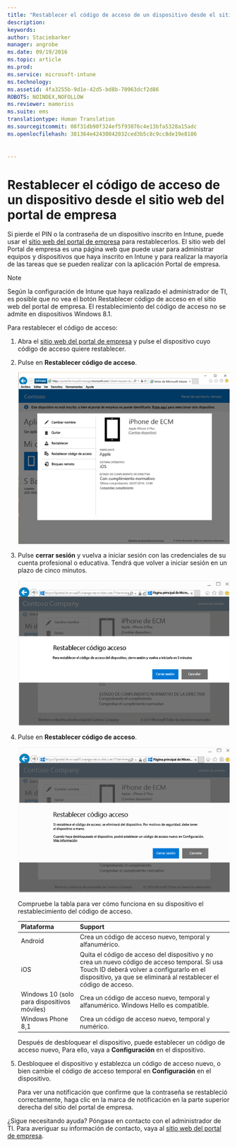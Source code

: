 ```yaml
---
title: "Restablecer el código de acceso de un dispositivo desde el sitio web del portal de empresa | Microsoft Intune"
description: 
keywords: 
author: Staciebarker
manager: angrobe
ms.date: 09/19/2016
ms.topic: article
ms.prod: 
ms.service: microsoft-intune
ms.technology: 
ms.assetid: 4fa3255b-9d1e-42d5-bd8b-70963dcf2d86
ROBOTS: NOINDEX,NOFOLLOW
ms.reviewer: mamoriss
ms.suite: ems
translationtype: Human Translation
ms.sourcegitcommit: 08f31db90f324ef5f93076c4e13bfa5328a15adc
ms.openlocfilehash: 381364e42430842032ced3b5c8c9cc8de19e8186


---
```



# Restablecer el código de acceso de un dispositivo desde el sitio web del portal de empresa

Si pierde el PIN o la contraseña de un dispositivo inscrito en Intune, puede usar el [sitio web del portal de empresa](http://portal.manage.microsoft.com) para restablecerlos. El sitio web del Portal de empresa es una página web que puede usar para administrar equipos y dispositivos que haya inscrito en Intune y para realizar la mayoría de las tareas que se pueden realizar con la aplicación Portal de empresa.

> [!NOTE]
> Según la configuración de Intune que haya realizado el administrador de TI, es posible que no vea el botón Restablecer código de acceso en el sitio web del portal de empresa. El restablecimiento del código de acceso no se admite en dispositivos Windows 8.1.

Para restablecer el código de acceso:

1.  Abra el [sitio web del portal de empresa](http://portal.manage.microsoft.com) y pulse el dispositivo cuyo código de acceso quiere restablecer.

2.  Pulse en **Restablecer código de acceso**.

    ![resetp-passcode-option-on-company-portal-website](./media/iwp-screen-with-all-options.png)

3.  Pulse **cerrar sesión** y vuelva a iniciar sesión con las credenciales de su cuenta profesional o educativa. Tendrá que volver a iniciar sesión en un plazo de cinco minutos.

    ![sign-out-sign-back-in](./media/iwp-2-sign-out.png)

4.  Pulse en **Restablecer código de acceso**.

    ![tap-reset-passcode](./media/iwp-3-tap-reset-passcode-after-signin.png)

    Compruebe la tabla para ver cómo funciona en su dispositivo el restablecimiento del código de acceso.

    |Plataforma|Support|
    |------------|-----------|
    |Android|Crea un código de acceso nuevo, temporal y alfanumérico.|
    |iOS|Quita el código de acceso del dispositivo y no crea un nuevo código de acceso temporal. Si usa Touch ID deberá volver a configurarlo en el dispositivo, ya que se eliminará al restablecer el código de acceso.|
    |Windows 10 (solo para dispositivos móviles)|Crea un código de acceso nuevo, temporal y alfanumérico. Windows Hello es compatible.|
    |Windows Phone 8,1|Crea un código de acceso nuevo, temporal y numérico.|
    Después de desbloquear el dispositivo, puede establecer un código de acceso nuevo, Para ello, vaya a **Configuración** en el dispositivo.

5.  Desbloquee el dispositivo y establezca un código de acceso nuevo, o bien cambie el código de acceso temporal en **Configuración** en el dispositivo.

    Para ver una notificación que confirme que la contraseña se restableció correctamente, haga clic en la marca de notificación en la parte superior derecha del sitio del portal de empresa.

¿Sigue necesitando ayuda? Póngase en contacto con el administrador de TI. Para averiguar su información de contacto, vaya al [sitio web del portal de empresa](http://portal.manage.microsoft.com).





<!--HONumber=Oct16_HO2-->


